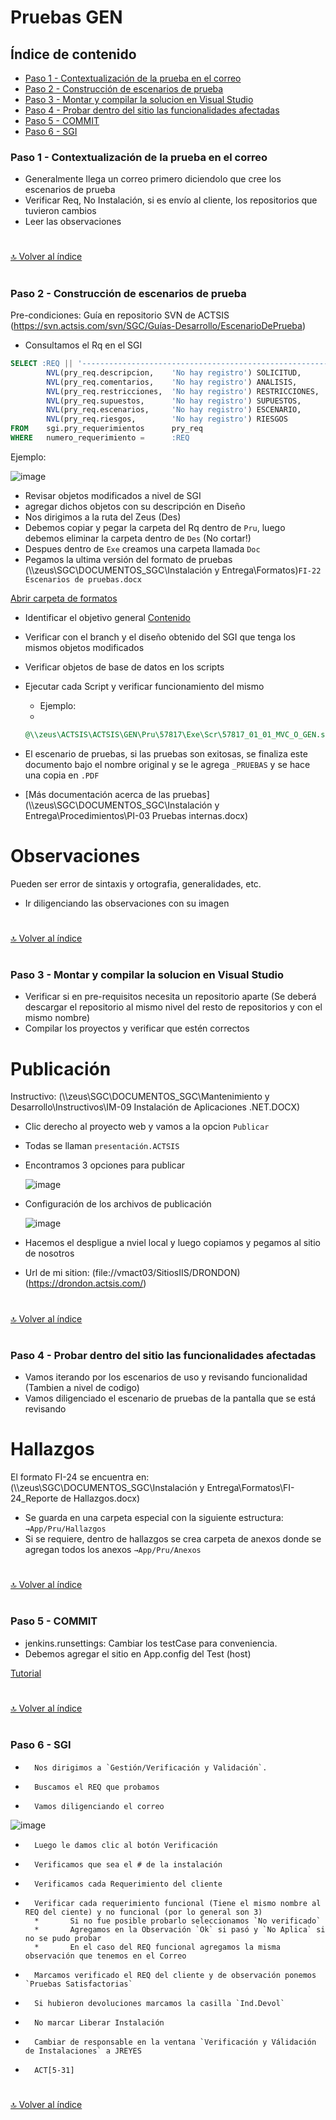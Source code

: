 # Pruebas GEN

## Índice de contenido

*   [Paso 1 - Contextualización de la prueba en el correo](#paso-1---Contextualización-de-la-prueba-en-el-correo)
*   [Paso 2 - Construcción de escenarios de prueba](#paso-2---Construcción-de-escenarios-de-prueba)
*   [Paso 3 - Montar y compilar la solucion en Visual Studio](#paso-3---Montar-y-compilar-la-solucion-en-Visual-Studio)
*   [Paso 4 - Probar dentro del sitio las funcionalidades afectadas](#paso-4---Probar-dentro-del-sitio-las-funcionalidades-afectadas)
*   [Paso 5 - COMMIT](#paso-5---COMMIT)
*   [Paso 6 - SGI](#paso-6---SGI)

### **Paso 1 - Contextualización de la prueba en el correo**

* Generalmente llega un correo primero diciendolo que cree los escenarios de prueba
* Verificar Req, No Instalación, si es envío al cliente, los repositorios que tuvieron cambios
* Leer las observaciones

#
[🔝 Volver al índice](#índice-de-contenido)
#

### **Paso 2 - Construcción de escenarios de prueba**
Pre-condiciones:
Guía en repositorio SVN de ACTSIS (https://svn.actsis.com/svn/SGC/Guías-Desarrollo/EscenarioDePrueba)
* Consultamos el Rq en el SGI
```sql
SELECT :REQ || '-----------------------------------------------------------------------' REQ,
        NVL(pry_req.descripcion,    'No hay registro') SOLICITUD,
        NVL(pry_req.comentarios,    'No hay registro') ANALISIS,
        NVL(pry_req.restricciones,  'No hay registro') RESTRICCIONES,
        NVL(pry_req.supuestos,      'No hay registro') SUPUESTOS,
        NVL(pry_req.escenarios,     'No hay registro') ESCENARIO,
        NVL(pry_req.riesgos,        'No hay registro') RIESGOS
FROM    sgi.pry_requerimientos      pry_req
WHERE   numero_requerimiento =      :REQ
```

Ejemplo:

![image](https://user-images.githubusercontent.com/61068392/175323490-f5be3535-6d24-457a-b739-4020e633c82d.png)

* Revisar objetos modificados a nivel de SGI
* agregar dichos objetos con su descripción en Diseño
* Nos dirigimos a la ruta del Zeus (Des)
* Debemos copiar y pegar la carpeta del Rq dentro de `Pru`, luego debemos eliminar la carpeta dentro de `Des` (No cortar!)
* Despues dentro de `Exe` creamos una carpeta llamada `Doc`
* Pegamos la ultima versión del formato de pruebas (\\\zeus\SGC\DOCUMENTOS_SGC\Instalación y Entrega\Formatos)`FI-22 Escenarios de pruebas.docx`

<a href="file://zeus/SGC/DOCUMENTOS_SGC/Instalación y Entrega/Formatos">Abrir carpeta de formatos</a>


* Identificar el objetivo general [Contenido](https://svn.actsis.com/svn/SGC/Guías-Desarrollo/EscenarioDePrueba/Contenido)
* Verificar con el branch y el diseño obtenido del SGI que tenga los mismos objetos modificados
* Verificar objetos de base de datos en los scripts
* Ejecutar cada Script y verificar funcionamiento del mismo
  * Ejemplo:
  * 
  ```sql
  @\\zeus\ACTSIS\ACTSIS\GEN\Pru\57817\Exe\Scr\57817_01_01_MVC_O_GEN.sql
  ```
  
* El escenario de pruebas, si las pruebas son exitosas, se finaliza este documento bajo el nombre original y se le agrega `_PRUEBAS` y se hace una copia en `.PDF`

* [Más documentación acerca de las pruebas](\\\zeus\SGC\DOCUMENTOS_SGC\Instalación y Entrega\Procedimientos\PI-03 Pruebas internas.docx)

Observaciones
=============

Pueden ser error de sintaxis y ortografia, generalidades, etc.

* Ir diligenciando las observaciones con su imagen

#
[🔝 Volver al índice](#índice-de-contenido)
#

### **Paso 3 - Montar y compilar la solucion en Visual Studio**

* Verificar si en pre-requisitos necesita un repositorio aparte (Se deberá descargar el repositorio al mismo nivel del resto de repositorios y con el mismo nombre)
* Compilar los proyectos y verificar que estén correctos

Publicación
===========
Instructivo: (\\\zeus\SGC\DOCUMENTOS_SGC\Mantenimiento y Desarrollo\Instructivos\IM-09 Instalación de Aplicaciones .NET.DOCX)
* Clic derecho al proyecto web y vamos a la opcion `Publicar`
* Todas se llaman  `presentación.ACTSIS`
* Encontramos 3 opciones para publicar

  ![image](https://user-images.githubusercontent.com/61068392/175347491-02b6ca48-07eb-4451-b5f8-0fe00bc19e42.png)

* Configuración de los archivos de publicación
  
  ![image](https://user-images.githubusercontent.com/61068392/175348197-d5857778-5a6d-4bec-ae4d-3dee628ffa2d.png)

* Hacemos el despligue a nviel local y luego copiamos y pegamos al sitio de nosotros

* Url de mi sition: (file://vmact03/SitiosIIS/DRONDON) (https://drondon.actsis.com/)

#
[🔝 Volver al índice](#índice-de-contenido)
#

### **Paso 4 - Probar dentro del sitio las funcionalidades afectadas**

* Vamos iterando por los escenarios de uso y revisando funcionalidad  (Tambien a nivel de codigo)
* Vamos diligenciado el escenario de pruebas de la pantalla que se está revisando


Hallazgos
=========

El formato FI-24 se encuentra en: (\\\zeus\SGC\DOCUMENTOS_SGC\Instalación y Entrega\Formatos\FI-24_Reporte de Hallazgos.docx)
* Se guarda en una carpeta especial con la siguiente estructura:
               ```
                →App/Pru/Hallazgos
                ```
* Si se requiere, dentro de hallazgos se crea carpeta de anexos donde se agregan todos los anexos
                ```
                →App/Pru/Anexos
                ```

#
[🔝 Volver al índice](#índice-de-contenido)
#


### **Paso 5 - COMMIT**

* jenkins.runsettings: Cambiar los testCase para conveniencia.
* Debemos agregar el sitio en App.config del Test (host)

[Tutorial](https://actsis.sharepoint.com/sites/ACTSISQA/SitePages/GenTests-7-1-2563.aspx)

#
[🔝 Volver al índice](#índice-de-contenido)
#

### **Paso 6 - SGI**

*       Nos dirigimos a `Gestión/Verificación y Validación`.
*       Buscamos el REQ que probamos
*       Vamos diligenciando el correo
        
![image](https://user-images.githubusercontent.com/61068392/182729760-87867010-12ee-445c-8289-31ffd792dd19.png)


*       Luego le damos clic al botón Verificación
*       Verificamos que sea el # de la instalación
*       Verificamos cada Requerimiento del cliente
*       Verificar cada requerimiento funcional (Tiene el mismo nombre al REQ del ciente) y no funcional (por lo general son 3)
        *       Si no fue posible probarlo seleccionamos `No verificado`
        *       Agregamos en la Observación `Ok` si pasó y `No Aplica` si no se pudo probar
        *       En el caso del REQ funcional agregamos la misma observación que tenemos en el Correo
*       Marcamos verificado el REQ del cliente y de observación ponemos `Pruebas Satisfactorias`
*       Si hubieron devoluciones marcamos la casilla `Ind.Devol`
*       No marcar Liberar Instalación
*       Cambiar de responsable en la ventana `Verificación y Válidación de Instalaciones` a JREYES
*       ACT[5-31]
#
[🔝 Volver al índice](#índice-de-contenido)
#

